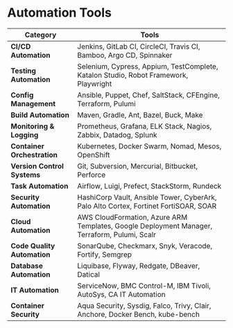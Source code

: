 # Automation Tools

| Category            | Tools                                                                                   |
|----------------------|-----------------------------------------------------------------------------------------|
| **CI/CD Automation**     | Jenkins, GitLab CI, CircleCI, Travis CI, Bamboo, Argo CD, Spinnaker                    |
| **Testing Automation**   | Selenium, Cypress, Appium, TestComplete, Katalon Studio, Robot Framework, Playwright  |
| **Config Management**    | Ansible, Puppet, Chef, SaltStack, CFEngine, Terraform, Pulumi                         |
| **Build Automation**     | Maven, Gradle, Ant, Bazel, Buck, Make                                                 |
| **Monitoring & Logging** | Prometheus, Grafana, ELK Stack, Nagios, Zabbix, Datadog, Splunk                      |
| **Container Orchestration** | Kubernetes, Docker Swarm, Nomad, Mesos, OpenShift                                  |
| **Version Control Systems** | Git, Subversion, Mercurial, Bitbucket, Perforce                                   |
| **Task Automation**      | Airflow, Luigi, Prefect, StackStorm, Rundeck                                          |
| **Security Automation**  | HashiCorp Vault, Ansible Tower, CyberArk, Palo Alto Cortex, Fortinet FortiSOAR, SOAR  |
| **Cloud Automation**     | AWS CloudFormation, Azure ARM Templates, Google Deployment Manager, Terraform, Pulumi, Scalr |
| **Code Quality Automation** | SonarQube, Checkmarx, Snyk, Veracode, Fortify, Semgrep                            |
| **Database Automation**  | Liquibase, Flyway, Redgate, DBeaver, Datical                                          |
| **IT Automation**        | ServiceNow, BMC Control-M, IBM Tivoli, AutoSys, CA IT Automation                     |
| **Container Security**   | Aqua Security, Sysdig, Falco, Trivy, Clair, Anchore, Docker Bench, kube-bench         |